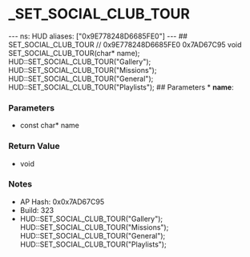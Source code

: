 # _SET_SOCIAL_CLUB_TOUR

--- ns: HUD aliases: ["0x9E778248D6685FE0"] --- ## SET_SOCIAL_CLUB_TOUR  // 0x9E778248D6685FE0 0x7AD67C95 void SET_SOCIAL_CLUB_TOUR(char* name);  HUD::SET_SOCIAL_CLUB_TOUR("Gallery"); HUD::SET_SOCIAL_CLUB_TOUR("Missions"); HUD::SET_SOCIAL_CLUB_TOUR("General"); HUD::SET_SOCIAL_CLUB_TOUR("Playlists");  ## Parameters * **name**:

### Parameters
* const char* name

### Return Value
* void

### Notes
* AP Hash: 0x0x7AD67C95
* Build: 323
* HUD::SET_SOCIAL_CLUB_TOUR("Gallery");
HUD::SET_SOCIAL_CLUB_TOUR("Missions");
HUD::SET_SOCIAL_CLUB_TOUR("General");
HUD::SET_SOCIAL_CLUB_TOUR("Playlists");

